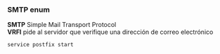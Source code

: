 ### SMTP enum

**SMTP** Simple Mail Transport Protocol  
**VRFI** pide al servidor que verifique una dirección de correo electrónico


```
service postfix start
```
